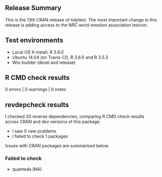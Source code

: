## Release Summary

This is the 13th CRAN release of tidytext. The most important change in this release is adding access to the NRC word-emotion association lexicon. 

## Test environments

* Local OS X install, R 3.6.0
* Ubuntu 14.04 (on Travis-CI), R 3.6.0 and R 3.5.3
* Win-builder (devel and release)

## R CMD check results

0 errors | 0 warnings | 0 notes

## revdepcheck results

I checked 20 reverse dependencies, comparing R CMD check results across CRAN and dev versions of this package.

 * I saw 0 new problems
 * I failed to check 1 packages

Issues with CRAN packages are summarised below.

### Failed to check

* quanteda (NA)
